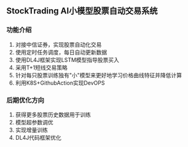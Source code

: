 ## StockTrading AI小模型股票自动交易系统

### 功能介绍

1. 对接中信证券，实现股票自动化交易
2. 使用定时任务调度，每日自动更新数据
3. 使用DL4J框架实现LSTM模型指导股票买入
4. 采用T+1短线交易策略
5. 针对每只股票训练独有"小"模型来更好地学习价格曲线特征并降低计算
6. 利用K8S+GithubAction实现DevOPS

### 后期优化方向
1. 获得更多股票历史数据用于训练
2. 模型超参数调优
3. 实现增量训练
4. DL4J代码框架优化
